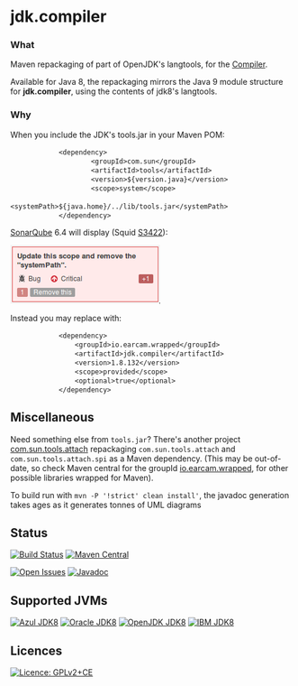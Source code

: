 # jdk.compiler


### What

Maven repackaging of part of OpenJDK's langtools, for the [Compiler](http://openjdk.java.net/groups/compiler/).

Available for Java 8, the repackaging mirrors the Java 9 module structure for **jdk.compiler**, using the contents of jdk8's langtools. 

### Why

When you include the JDK's tools.jar in your Maven POM:

                <dependency>
                        <groupId>com.sun</groupId>
                        <artifactId>tools</artifactId>
                        <version>${version.java}</version>
                        <scope>system</scope>
                        <systemPath>${java.home}/../lib/tools.jar</systemPath>
                </dependency>


[SonarQube](https://www.sonarqube.org/) 6.4 will display (Squid [S3422](https://sonarcloud.io/organizations/default/rules#rule_key=squid%3AS3422)):

![Squid S3422](./src/main/site/resources/image/sonarqube-squid-S3422.png)

Instead you may replace with:

				<dependency>
					<groupId>io.earcam.wrapped</groupId>
					<artifactId>jdk.compiler</artifactId>
					<version>1.8.132</version>
					<scope>provided</scope>
					<optional>true</optional>
				</dependency>


## Miscellaneous

Need something else from `tools.jar`? There's another project [com.sun.tools.attach](https://bitbucket.org/earcam/com.sun.tools.attach) repackaging `com.sun.tools.attach` and `com.sun.tools.attach.spi` as a Maven dependency.  (This may be out-of-date, so check Maven central for the groupId [io.earcam.wrapped](http://search.maven.org/#search|ga|1|g%3A%22io.earcam.wrapped%22), for other possible libraries wrapped for Maven).

To build run with `mvn -P '!strict' clean install'`,  the javadoc generation takes ages as it generates tonnes of UML diagrams

## Status

[![Build Status](https://travis-ci.org/earcam/jdk.compiler.svg?branch=master)](https://travis-ci.org/earcam/jdk.compiler)
[![Maven Central](https://maven-badges.herokuapp.com/maven-central/io.earcam.wrapped/jdk.compiler/badge.svg)](https://maven-badges.herokuapp.com/maven-central/io.earcam.wrapped/jdk.compiler)

[![Open Issues](https://img.shields.io/bitbucket/issues/earcam/jdk.compiler.svg)](https://bitbucket.org/earcam/jdk.compiler/issues)
[![Javadoc](http://www.javadoc.io/badge/io.earcam.wrapped/jdk.compiler.svg?color=green)](http://www.javadoc.io/doc/io.earcam.wrapped/jdk.compiler)


## Supported JVMs

[![Azul JDK8](https://img.shields.io/badge/JDK8-Azul-2B60DE.svg)](https://www.azul.com/downloads/zulu/)
[![Oracle JDK8](https://img.shields.io/badge/JDK8-Oracle-red.svg)](https://www.oracle.com/technetwork/java/javase)
[![OpenJDK JDK8](https://img.shields.io/badge/JDK8-OpenJDK-orange.svg)](http://openjdk.java.net/)
[![IBM JDK8](https://img.shields.io/badge/JDK8-IBM-blue.svg)](./)


## Licences

[![Licence: GPLv2+CE](https://img.shields.io/badge/License-GPLv2+CE-yellow.svg)](http://openjdk.java.net/legal/gplv2+ce.html)
